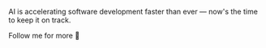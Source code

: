 AI is accelerating software development faster than ever — now's the time to keep it on track. 

Follow me for more 🤝
